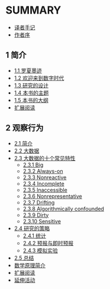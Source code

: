 # SUMMARY

* [译者手记](readme.md)
* [作者序](preface.md)

## 1 简介

* [1.1 罗夏墨迹](chap1/1-1-an-ink-blot.md)
* [1.2 欢迎来到数字时代](chap1/1-2-welcome-to-the-digital-age.md)
* [1.3 研究的设计](chap1/1-3-research-design.md)
* [1.4 本书的主题](chap1/1-4-themes-of-this-book.md)
* [1.5 本书的大纲](chap1/1-5-outline-of-this-book.md)
* [扩展阅读](chap1/1-6-what-to-read-next.md)

## 2 观察行为

* [2.1 简介](chap2/2-1-introduction.md)
* [2.2 大数据](chap2/2-2-big-data.md)
* [2.3 大数据的十个常见特性](chap2/2-3-ten-commmon-characteristics-of-big-data.md)
    * [2.3.1 Big](chap2/2-3-1-big.md)
    * [2.3.2 Always-on](chap2/2-3-2-always-on.md)
    * [2.3.3 Nonreactive](chap2/2-3-3-nonreactive.md)
    * [2.3.4 Incomplete](chap2/2-3-4-incomplete.md)
    * [2.3.5 Inaccessible](chap2/2-3-5-inaccessible.md)
    * [2.3.6 Nonrepresentative](chap2/2-3-6-nonrepresentative.md)
    * [2.3.7 Drifting](chap2/2-3-7-drifting.md)
    * [2.3.8 Algorithmically confounded](chap2/2-3-8-algorithmically-confounded.md)
    * [2.3.9 Dirty](chap2/2-3-9-dirty.md)
    * [2.3.10 Sensitive](chap2/2-3-10-sensitive.md)
* [2.4 研究的策略](chap2/2-4-research-strategies.md)
    * [2.4.1 统计](chap2/2-4-1-counting-things.md)
    * [2.4.2 预报与即时预报](chap2/2-4-2-forecasting-and-nowcasting.md)
    * [2.4.3 模拟实验](chap2/2-4-3-approximating-experiments.md)
* [2.5 总结]()
* [数学原理简介]()
* [扩展阅读]()
* [延伸活动]()
